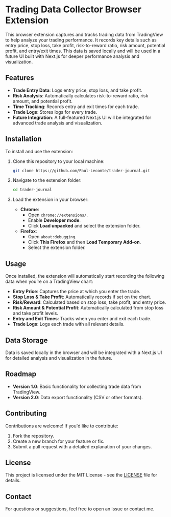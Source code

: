 
# Trading Data Collector Browser Extension

This browser extension captures and tracks trading data from TradingView to help analyze your trading performance. It records key details such as entry price, stop loss, take profit, risk-to-reward ratio, risk amount, potential profit, and entry/exit times. This data is saved locally and will be used in a future UI built with Next.js for deeper performance analysis and visualization.

## Features

- **Trade Entry Data**: Logs entry price, stop loss, and take profit.
- **Risk Analysis**: Automatically calculates risk-to-reward ratio, risk amount, and potential profit.
- **Time Tracking**: Records entry and exit times for each trade.
- **Trade Logs**: Stores logs for every trade.
- **Future Integration**: A full-featured Next.js UI will be integrated for advanced trade analysis and visualization.

## Installation

To install and use the extension:

1. Clone this repository to your local machine:
   ```bash
   git clone https://github.com/Paul-Lecomte/trader-journal.git
   ```

2. Navigate to the extension folder:
   ```bash
   cd trader-journal
   ```

3. Load the extension in your browser:
   - **Chrome**:
      - Open `chrome://extensions/`.
      - Enable **Developer mode**.
      - Click **Load unpacked** and select the extension folder.
   - **Firefox**:
      - Open `about:debugging`.
      - Click **This Firefox** and then **Load Temporary Add-on**.
      - Select the extension folder.

## Usage

Once installed, the extension will automatically start recording the following data when you’re on a TradingView chart:

- **Entry Price**: Captures the price at which you enter the trade.
- **Stop Loss & Take Profit**: Automatically records if set on the chart.
- **Risk/Reward**: Calculated based on stop loss, take profit, and entry price.
- **Risk Amount & Potential Profit**: Automatically calculated from stop loss and take profit levels.
- **Entry and Exit Times**: Tracks when you enter and exit each trade.
- **Trade Logs**: Logs each trade with all relevant details.

## Data Storage

Data is saved locally in the browser and will be integrated with a Next.js UI for detailed analysis and visualization in the future.

## Roadmap

- **Version 1.0**: Basic functionality for collecting trade data from TradingView.
- **Version 2.0**: Data export functionality (CSV or other formats).

## Contributing

Contributions are welcome! If you'd like to contribute:

1. Fork the repository.
2. Create a new branch for your feature or fix.
3. Submit a pull request with a detailed explanation of your changes.

## License

This project is licensed under the MIT License - see the [LICENSE](LICENSE) file for details.

## Contact

For questions or suggestions, feel free to open an issue or contact me.